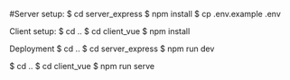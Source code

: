 #Server setup:
$ cd server_express
$ npm install
$ cp .env.example .env

Client setup:
$ cd ..
$ cd client_vue
$ npm install

Deployment
$ cd ..
$ cd server_express
$ npm run dev


$ cd ..
$ cd client_vue
$ npm run serve
